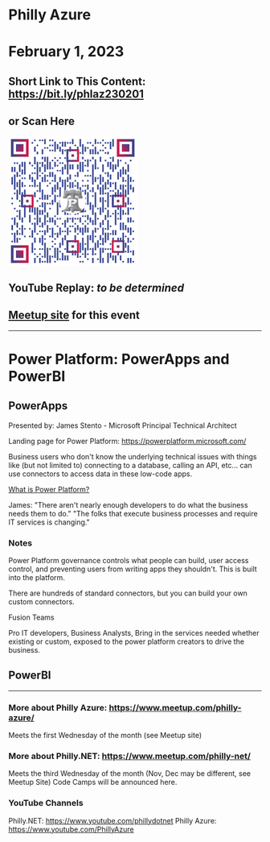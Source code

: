 # Philly Azure
# February 1, 2023

## Short Link to This Content: https://bit.ly/phlaz230201
## or Scan Here
<img src="images\QRPhillyAzureFeb2023.png" alt="alt text" title="image Title" width="256"/>

## YouTube Replay: *to be determined*

## [Meetup site](https://www.meetup.com/philly-azure/events/290838907/) for this event

***

# Power Platform: PowerApps and PowerBI

## PowerApps
Presented by: James Stento  - Microsoft Principal Technical Architect

Landing page for Power Platform: https://powerplatform.microsoft.com/

Business users who don't know the underlying technical issues with things like (but not limited to) connecting to a database, calling an API, etc... can use connectors to access data in these low-code apps.

[What is Power Platform?](https://powerplatform.microsoft.com/en-us/what-is-power-platform/)

James: "There aren't nearly enough developers to do what the business needs them to do."
"The folks that execute business processes and require IT services is changing."

### Notes
Power Platform governance controls what people can build, user access control, and preventing users from writing apps they shouldn't.  This is built into the platform.

There are hundreds of standard connectors, but you can build your own custom connectors.

Fusion Teams

Pro IT developers, Business Analysts, 
Bring in the services needed whether existing or custom, exposed to the power platform creators to drive the business.



## PowerBI

***

### More about Philly Azure: https://www.meetup.com/philly-azure/
Meets the first Wednesday of the month (see Meetup site)

### More about Philly.NET: https://www.meetup.com/philly-net/
Meets the third Wednesday of the month (Nov, Dec may be different, see Meetup Site)
Code Camps will be announced here.

### YouTube Channels
Philly.NET: https://www.youtube.com/phillydotnet
Philly Azure: https://www.youtube.com/PhillyAzure